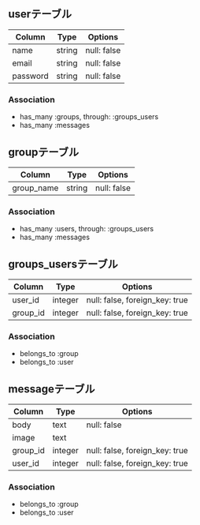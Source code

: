 ## userテーブル

|Column|Type|Options|
|------|----|-------|
|name|string|null: false|
|email|string|null: false|
|password|string|null: false|

### Association
- has_many :groups, through: :groups_users
- has_many :messages


## groupテーブル

|Column|Type|Options|
|------|----|-------|
|group_name|string|null: false|

### Association
- has_many :users, through: :groups_users
- has_many :messages


## groups_usersテーブル

|Column|Type|Options|
|------|----|-------|
|user_id|integer|null: false, foreign_key: true|
|group_id|integer|null: false, foreign_key: true|

### Association
- belongs_to :group
- belongs_to :user


## messageテーブル

|Column|Type|Options|
|------|----|-------|
|body|text|null: false|
|image|text||
|group_id|integer|null: false, foreign_key: true|
|user_id|integer|null: false, foreign_key: true|


### Association
- belongs_to :group
- belongs_to :user
